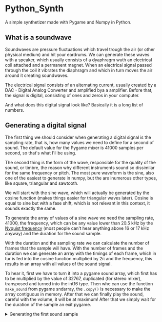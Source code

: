 # Python_Synth
A simple synthetizer made with Pygame and Numpy in Python.
## What is a soundwave
Soundwaves are pressure fluctuations which travel trough the air (or other physical medium) and hit your eardrums. We can generate these waves with a speaker, which usually consists of a dyaphragm wuth an electrical coil attached and a permanent magnet. When an electrical signal passed through the coil it vibrates the diaphragm and which in turn moves the air around it creating soundwaves.

The electrical signal consists of an alternating current, usually created by a DAC - Digital Analog Converter and amplified bya a amplifier. Before that, the signal is digital, consisting of ones and zeros in your computer.

And what does this digital signal look like? Basically it is a long list of numbers.

## Generating a digital signal
The first thing we should consider when generating a digital signal is the sampling rate, that is, how many values we need to define for a second of sound. The default value for the Pygame mixer is 41000 samples per second, so that's what I'll be using.

The second thing is the form of the wave, responsible for the quality of the sound, or timbre, the reason why different instruments sound so dissimilar for the same frequency or pitch. The most pure waveform is the sine, also one of the easiest to generate in numpy, but the are inumerous other types, like square, triangular and sawtooth.

We will start with the sine wave, which will actually be generated by the cosine function (makes things easier for triangular waves later). Cosine is equal to sine but with a fase shift, which is not relevant in this context, it sounds exactly the same.

To generate the array of values of a sine wave we need the sampling rate, 41000, the frequency, which can be any value lower than 20.5 kHz by the [Nyquist frequency](https://en.wikipedia.org/wiki/Nyquist_frequency) (most people can't hear anything above 16 or 17 kHz anyway) and the duration for the sound sample.

With the duration and the sampling rate we can calculate the number of frames that the sample will have. With the number of frames and the duration we can generate an array with the timings of each frame, which in tur is fed into the cosine function multiplied by 2π and the frequency, this results in an array with all values of the sound signal. 

To hear it, first we have to turn it into a pygame sound array, which first has to be multiplied by the value of 32767, duplicated (for stereo mixer), transposed and turned into the int16 type. Then whe can use the function `make_sound` from pygame sndarray, the `.copy()` is necessary to make the array contiguous in memory. After that we can finally play the sound, careful with the volume, it will be at maximum! After that we simply wait for the duration of the sample an exit pygame.

<details>
  <summary>Generating the first sound sample</summary>
```python
import pygame as pg
import numpy as np

pg.init()
pg.mixer.init()

sampling_rate = 41000 # default value for the pygame mixer
frequency = 440 # [Hz]
duration = 1.5 # [s]
frames = int(duration*sampling_rate)
arr = np.cos(2*np.pi*frequency*np.linspace(0,duration, frames))
sound = np.asarray([32767*arr,32767*arr]).T.astype(np.int16)
sound = pg.sndarray.make_sound(sound.copy())
sound.play()
```
</details>

Great! Now we can do the same for all the notes in a piano keyboard.

## Generating samples for every key in a piano

But wait, wat are notes anyway? Simply put, notes are selected frequencys which often sound nice when played together. This may sound a bit weird, but the exact frequencies aren't that important, what matters most are the ratios between them. The most used ratio in western music is the [Twelfth root of two](https://en.wikipedia.org/wiki/Twelfth_root_of_two).

So, to generate samples for all the keys in a piano we just need a [list of all the notes](https://en.wikipedia.org/wiki/Piano_key_frequencies), conviniently I have listed them all in a text file: [noteslist.txt](https://github.com/FinFetChannel/Python_Synth/blob/main/noteslist.txt). Then we just need the frequency of the first note (16.35160 Hz) and the remaining frequencies can be calculated from it.

So, we can easily store a sample for each note in a dictionary. For the keys, we are going to use the caracters in a regular keyboard, after all, that's what we have to play here. The 108 keys can be subdivided into three groups of 36, since your keyboard probably does not have enough keys for all of them.

<details>
  <summary>Generating the first sound sample</summary>
```python
import pygame as pg
import numpy as np

pg.init()
pg.mixer.init()

def synth(frequency, duration=1.5, sampling_rate=41000):
    frames = int(duration*sampling_rate)
    arr = np.cos(2*np.pi*frequency*np.linspace(0,duration, frames))
    sound = np.asarray([32767*arr,32767*arr]).T.astype(np.int16)
    sound = pg.sndarray.make_sound(sound.copy())
    
    return sound


keylist = '123456789qwertyuioasdfghjklzxcvbnm,.'
notes_file = open("noteslist.txt")
file_contents = notes_file.read()
notes_file.close()
noteslist = file_contents.splitlines()

keymod = '0-='
notes = {} # dict to store samples
freq = 16.3516 # start frequency

for i in range(len(noteslist)):
    mod = int(i/36)
    key = keylist[i-mod*36]+str(mod) 
    sample = synth(freq)
    notes[key] = [sample, noteslist[i], freq]
    notes[key][0].set_volume(0.33)
    notes[key][0].play()
    notes[key][0].fadeout(100)
    pg.time.wait(100)
    freq = freq * 2 ** (1/12)
    
pg.quit()
```
</details>
